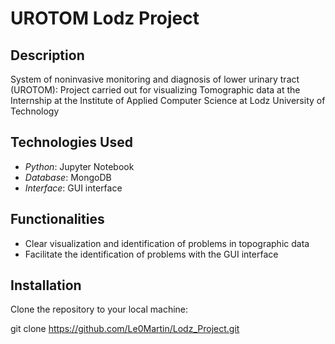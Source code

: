# UROTOM Lodz Project

## Description

System of noninvasive monitoring and diagnosis of lower urinary tract (UROTOM): Project carried out for visualizing Tomographic data at the Internship at the Institute of  Applied Computer Science at Lodz University of Technology

## Technologies Used

- *Python*: Jupyter Notebook
- *Database*: MongoDB
- *Interface*: GUI interface


## Functionalities

- Clear visualization and identification of problems in topographic data
- Facilitate the identification of problems with the GUI interface

## Installation

Clone the repository to your local machine:

git clone https://github.com/Le0Martin/Lodz_Project.git
